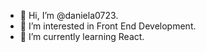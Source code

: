 - 👋 Hi, I’m @daniela0723.
- 👀 I’m interested in Front End Development.
- 🌱 I’m currently learning React.

<!---
daniela0723/daniela0723 is a ✨ special ✨ repository because its `README.md` (this file) appears on your GitHub profile.
You can click the Preview link to take a look at your changes.
--->
